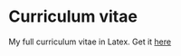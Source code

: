 # Curriculum vitae
My full curriculum vitae in Latex. Get it [here](https://github.com/alarmfox/curriculum-vitae/releases/latest/download/main.pdf)
